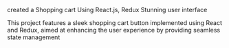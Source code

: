 created a Shopping cart Using React.js, Redux 
Stunning user interface

This project features a sleek shopping cart button implemented using React and Redux, aimed at enhancing the user experience by providing seamless state management
